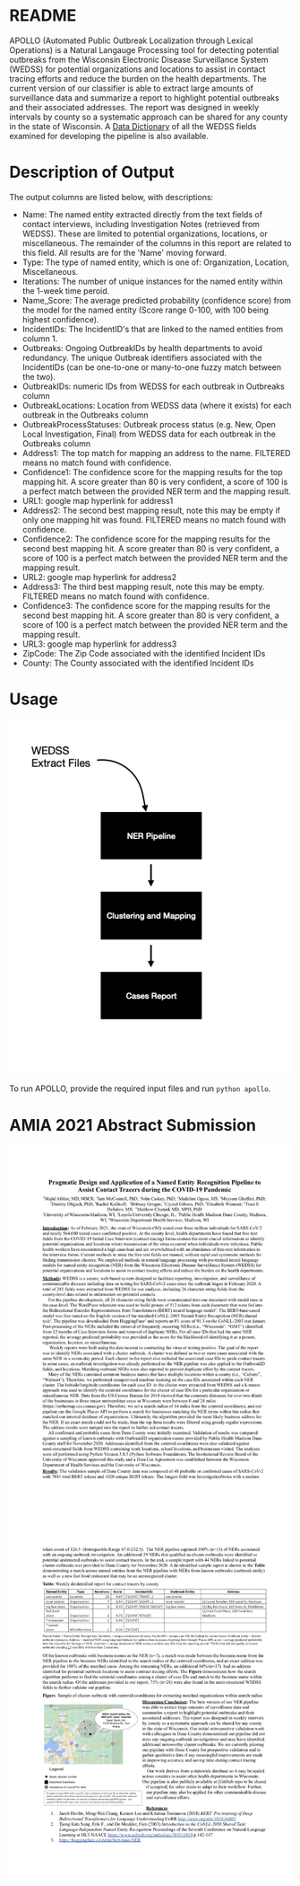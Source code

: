 # README
APOLLO (Automated Public Outbreak Localization through Lexical Operations) is a Natural Langauge Processing tool for detecting potential outbreaks from the Wisconsin Electronic Disease Surveillance System (WEDSS) for potential organizations and locations to assist in contact tracing efforts and reduce the burden on the health departments. The current version of our classifier is able to extract large amounts of surveillance data and summarize a report to highlight potential outbreaks and their associated addresses. The report was designed in weekly intervals by county so a systematic approach can be shared for any county in the state of Wisconsin. A [Data Dictionary](https://github.com/disulfidebond/APOLLO/blob/main/DataDictionary_DHS_NLP_2021-01-28.xlsx) of all the WEDSS fields examined for developing the pipeline is also available.

# Description of Output
The output columns are listed below, with descriptions:

* Name: The named entity extracted directly from the text fields of contact interviews, including Investigation Notes (retrieved from WEDSS). These are limited to potential organizations, locations, or miscellaneous.  The remainder of the columns in this report are related to this field.  All results are for the 'Name' moving forward.
* Type: The type of named entity, which is one of: Organization, Location, Miscellaneous.
* Iterations: The number of unique instances for the named entity within the 1-week time peroid.
* Name_Score: The average predicted probability (confidence score) from the model for the named entity (Score range 0-100, with 100 being highest confidence).
* IncidentIDs: The IncidentID's that are linked to the named entities from column 1.
* Outbreaks: Ongoing OutbreakIDs by health departments to avoid redundancy. The unique Outbreak identifiers associated with the IncidentIDs (can be one-to-one or many-to-one fuzzy match between the two).
* OutbreakIDs: numeric IDs from WEDSS for each outbreak in Outbreaks column
* OutbreakLocations: Location from WEDSS data (where it exists) for each outbreak in the Outbreaks column
* OutbreakProcessStatuses: Outbreak process status (e.g. New, Open Local Investigation, Final)  from WEDSS data for each outbreak in the Outbreaks column
* Address1: The top match for mapping an address to the name. FILTERED means no match found with confidence.
* Confidence1: The confidence score for the mapping results for the top mapping hit. A score greater than 80 is very confident, a score of 100 is a perfect match between the provided NER term and the mapping result.
* URL1: google map hyperlink for address1
* Address2: The second best mapping result, note this may be empty if only one mapping hit was found. FILTERED means no match found with confidence.
* Confidence2: The confidence score for the mapping results for the second best mapping hit. A score greater than 80 is very confident, a score of 100 is a perfect match between the provided NER term and the mapping result.
* URL2: google map hyperlink for address2
* Address3: The third best mapping result, note this may be empty. FILTERED means no match found with confidence.
* Confidence3: The confidence score for the mapping results for the second best mapping hit. A score greater than 80 is very confident, a score of 100 is a perfect match between the provided NER term and the mapping result. 
* URL3: google map hyperlink for address3
* ZipCode: The Zip Code associated with the identified Incident IDs
* County: The County associated with the identified Incident IDs

# Usage
![](https://github.com/disulfidebond/APOLLO/blob/main/media/APOLLO_README_fig.png)

To run APOLLO, provide the required input files and run `python apollo`.


# AMIA 2021 Abstract Submission
![](https://github.com/disulfidebond/APOLLO/blob/main/media/Abstract_page1.jpg)
![](https://github.com/disulfidebond/APOLLO/blob/main/media/Abstract_page2.jpg)
